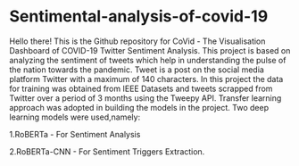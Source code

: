 # Sentimental-analysis-of-covid-19
Hello there! This is the Github repository for CoVid - The Visualisation Dashboard of COVID-19 Twitter Sentiment Analysis. This project is based on analyzing the sentiment of tweets which help in understanding the pulse of the nation towards the pandemic. Tweet is a post on the social media platform Twitter with a maximum of 140 characters. In this project the data for training was obtained from IEEE Datasets and tweets scrapped from Twitter over a period of 3 months using the Tweepy API. Transfer learning approach was adopted in building the models in the project. Two deep learning models were used,namely:

1.RoBERTa - For Sentiment Analysis

2.RoBERTa-CNN - For Sentiment Triggers Extraction.
